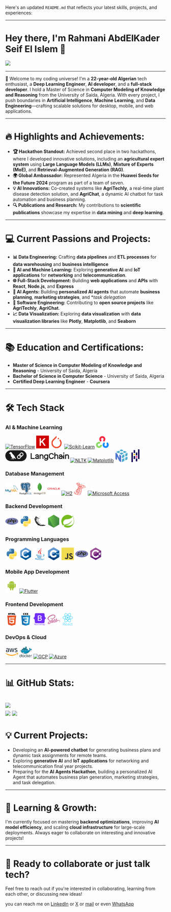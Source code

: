 Here's an updated `README.md` that reflects your latest skills, projects, and experiences:

---

# Hey there, I'm Rahmani AbdElKader Seif El Islem 👋 

[![](https://visitcount.itsvg.in/api?id=aek426rahmani&label=Profile%20Views&color=1&pretty=true)](https://rahamniabdelkaderseifelislem.github.io) 

---

🚀 Welcome to my coding universe! I'm a **22-year-old Algerian** tech enthusiast, a **Deep Learning Engineer**, **AI developer**, and a **full-stack developer**. I hold a Master of Science in **Computer Modeling of Knowledge and Reasoning** from the University of Saida, Algeria. With every project, I push boundaries in **Artificial Intelligence**, **Machine Learning**, and **Data Engineering**—crafting scalable solutions for desktop, mobile, and web applications.

---

# 🔥 Highlights and Achievements:
- **🏆 Hackathon Standout:** Achieved second place in two hackathons, where I developed innovative solutions, including an **agricultural expert system** using **Large Language Models (LLMs)**, **Mixture of Experts (MoE)**, and **Retrieval-Augmented Generation (RAG)**.
- **🌍 Global Ambassador:** Represented Algeria in the **Huawei Seeds for the Future 2024** program as part of a team of seven.
- **💡 AI Innovations:** Co-created systems like **AgriTechly**, a real-time plant disease detection solution, and **AgriChat**, a dynamic AI chatbot for task automation and business planning.
- **🔍 Publications and Research:** My contributions to **scientific publications** showcase my expertise in **data mining** and **deep learning**.

---

# 💻 Current Passions and Projects:
- **📊 Data Engineering:** Crafting **data pipelines** and **ETL processes** for **data warehousing** and **business intelligence**
- **🚀 AI and Machine Learning:** Exploring **generative AI** and **IoT applications** for **networking** and **telecommunication**.
- **🌐 Full-Stack Development:** Building **web applications** and **APIs** with **React**, **Node.js**, and **Express**
- **🤖 AI Agents:** Building **personalized AI agents** that automate **business planning**, **marketing strategies**, and **task delegation*
- **🔧 Software Engineering:** Contributing to **open source projects** like **AgriTechly**, **AgriChat**.
- **📈 Data Visualization:** Exploring **data visualization** with **data visualization libraries** like **Plotly**, **Matplotlib**, and **Seaborn**

---

# 📚 Education and Certifications:

- **Master of Science in Computer Modeling of Knowledge and Reasoning** - University of Saida, Algeria
- **Bachelor of Science in Computer Science** - University of Saida, Algeria
- **Certified Deep Learning Engineer** - **Coursera**

---

# 🛠️ Tech Stack

### AI & Machine Learning
<a href="https://www.tensorflow.org/" target="_blank"><img src="https://seeklogo.com/images/T/tensorflow-logo-AE5100E55E-seeklogo.com.png" alt="TensorFlow" height="40"/></a>
<a href="https://keras.io/" target="_blank"><img src="https://raw.githubusercontent.com/devicons/devicon/master/icons/keras/keras-original.svg" alt="Keras" width="40" height="40"/></a>
<a href="https://pytorch.org/" target="_blank"><img src="https://raw.githubusercontent.com/devicons/devicon/master/icons/pytorch/pytorch-original.svg" alt="PyTorch" width="40" height="40"/></a>
<a href="https://scikit-learn.org/" target="_blank"><img src="https://upload.wikimedia.org/wikipedia/commons/0/05/Scikit_learn_logo_small.svg" alt="Scikit-Learn" width="40" height="40"/></a>
<a href="https://opencv.org/" target="_blank"><img src="https://raw.githubusercontent.com/devicons/devicon/master/icons/opencv/opencv-original.svg" alt="OpenCV" width="40" height="40"/></a>
<a href="https://www.langchain.com" target="_blank"><svg width="200" height="40" viewBox="0 0 240 41" fill="none" xmlns="http://www.w3.org/2000/svg">
<path d="M61.5139 11.1569C60.4527 11.1569 59.4549 11.568 58.708 12.3148L55.6899 15.3248C54.8757 16.1368 54.4574 17.2643 54.5431 18.4202C54.5492 18.4833 54.5553 18.5464 54.5615 18.6115C54.6696 19.4988 55.0594 20.2986 55.6899 20.9254C56.1246 21.3589 56.6041 21.6337 57.1857 21.825C57.2163 22 57.2326 22.177 57.2326 22.3541C57.2326 23.1519 56.9225 23.9008 56.3592 24.4625L56.1735 24.6477C55.1655 24.3037 54.3247 23.8011 53.5656 23.044C52.5576 22.0386 51.8903 20.7687 51.6393 19.3747L51.6046 19.1813L51.4515 19.3055C51.3475 19.3889 51.2495 19.4785 51.1577 19.57L48.1396 22.58C46.5928 24.1226 46.5928 26.636 48.1396 28.1786C48.913 28.9499 49.9292 29.3366 50.9475 29.3366C51.9658 29.3366 52.98 28.9499 53.7534 28.1786L56.7715 25.1687C58.3183 23.626 58.3183 21.1147 56.7715 19.57C56.3592 19.159 55.8675 18.8496 55.3104 18.6502C55.2798 18.469 55.2634 18.2879 55.2634 18.1109C55.2634 17.2439 55.6063 16.4217 56.2348 15.7949C57.2449 16.1388 58.1407 16.6965 58.8978 17.4515C59.9038 18.4548 60.5691 19.7227 60.8241 21.1208L60.8588 21.3141L61.0119 21.19C61.116 21.1066 61.2139 21.017 61.3078 20.9234L64.3259 17.9135C65.8727 16.3708 65.8747 13.8575 64.3259 12.3148C63.577 11.568 62.5811 11.1569 61.518 11.1569H61.5139Z" fill="CurrentColor"></path>
<path d="M59.8966 0.148865H20.4063C9.15426 0.148865 0 9.27841 0 20.5001C0 31.7217 9.15426 40.8513 20.4063 40.8513H59.8966C71.1486 40.8513 80.3029 31.7217 80.3029 20.5001C80.3029 9.27841 71.1486 0.148865 59.8966 0.148865ZM40.4188 32.0555C39.7678 32.1898 39.0352 32.2142 38.5373 31.6953C38.3536 32.1165 37.9251 31.8947 37.5945 31.8398C37.5639 31.9252 37.5374 32.0005 37.5088 32.086C36.4089 32.1593 35.5845 31.04 35.0601 30.1954C34.0193 29.6337 32.8378 29.2918 31.7746 28.7036C31.7134 29.6724 31.9257 30.8731 31.0012 31.4979C30.9543 33.36 33.8255 31.7177 34.0887 33.1056C33.8847 33.128 33.6582 33.073 33.4949 33.2297C32.746 33.9563 31.8869 32.6803 31.0237 33.2074C29.8646 33.7894 29.7483 34.2656 28.3137 34.3857C28.2342 34.2656 28.2668 34.1862 28.3341 34.113C28.7382 33.6449 28.7668 33.0934 29.4565 32.8939C28.7464 32.782 28.1525 33.1728 27.5546 33.4821C26.7771 33.7996 26.7833 32.7657 25.5875 33.537C25.4548 33.4292 25.5181 33.3315 25.5936 33.2481C25.8976 32.8777 26.2976 32.8227 26.7486 32.8431C24.5304 31.6098 23.4856 34.3511 22.4612 32.9876C22.1531 33.069 22.0368 33.3457 21.8429 33.5411C21.6756 33.358 21.8021 33.1361 21.8103 32.9204C21.6103 32.8268 21.3572 32.782 21.4164 32.4625C21.0246 32.3302 20.7512 32.5622 20.4594 32.782C20.1961 32.5785 20.6369 32.2814 20.7185 32.0697C20.9532 31.6627 21.4878 31.9863 21.7592 31.6932C22.5306 31.2557 23.606 31.9659 24.4876 31.8459C25.1671 31.9313 26.0078 31.2353 25.667 30.5413C24.9406 29.6154 25.0691 28.4045 25.0528 27.2974C24.963 26.6522 23.4101 25.83 22.9612 25.134C22.4061 24.5072 21.9735 23.7807 21.5409 23.0664C19.9798 20.0523 20.4716 16.1795 18.5044 13.3812C17.6147 13.8717 16.4556 13.6397 15.6884 12.9823C15.2741 13.3588 15.2557 13.8513 15.2231 14.3744C14.2293 13.3833 14.3538 11.5109 15.1476 10.4079C15.4721 9.97239 15.8598 9.61421 16.2924 9.29876C16.3903 9.22754 16.423 9.15834 16.4209 9.04844C17.2066 5.52362 22.5653 6.20335 24.259 8.70044C25.4875 10.237 25.8589 12.27 27.2526 13.6967C29.1279 15.744 31.2645 17.5471 32.9949 19.7267C34.6315 21.7191 35.8008 24.0554 36.8211 26.4101C37.2374 27.1915 37.2415 28.1501 37.8578 28.8176C38.1618 29.2206 39.6474 30.3175 39.325 30.7062C39.5107 31.1091 40.8983 31.6647 40.4167 32.0555H40.4188ZM66.4449 20.032L63.4269 23.0419C62.6228 23.8438 61.6291 24.4421 60.5516 24.7697L60.4965 24.786L60.4761 24.8389C60.1251 25.7629 59.5925 26.5871 58.8905 27.2852L55.8724 30.2951C54.5562 31.6078 52.8054 32.3302 50.9402 32.3302C49.0751 32.3302 47.3242 31.6078 46.008 30.2951C43.2879 27.5823 43.2879 23.1701 46.008 20.4573L49.0261 17.4474C49.8342 16.6415 50.8015 16.0615 51.8973 15.7257L51.9524 15.7094L51.9728 15.6565C52.3238 14.7325 52.8584 13.9063 53.5625 13.2021L56.5805 10.1922C57.8967 8.87953 59.6476 8.15706 61.5127 8.15706C63.3779 8.15706 65.1287 8.87953 66.4449 10.1922C67.7612 11.5048 68.4856 13.251 68.4856 15.1111C68.4856 16.9712 67.7612 18.7193 66.4449 20.03V20.032Z" fill="CurrentColor"></path>
<path d="M28.1422 28.4126C27.8769 29.4424 27.7912 31.1946 26.4485 31.2455C26.3383 31.8398 26.8607 32.0636 27.3382 31.8723C27.8096 31.6566 28.034 32.0433 28.1932 32.4279C28.9217 32.5337 29.9992 32.1857 30.04 31.3249C28.9523 30.7001 28.6156 29.5116 28.1442 28.4106L28.1422 28.4126Z" fill="CurrentColor"></path>
<path d="M99.2089 10.8162H95.624V32.5623H111V29.0983H99.2089V10.8162Z" fill="CurrentColor"></path>
<path d="M129.021 32.5623H132.606V32.5236H132.653L132.66 32.364C132.661 32.3173 132.674 31.8821 132.608 31.2115V23.1182C132.608 20.0733 134.828 18.6871 136.891 18.6871C139.11 18.6871 140.19 19.8831 140.19 22.3445V32.5623H143.775V21.8674C143.775 17.8054 141.194 15.2812 137.041 15.2812C135.276 15.2812 133.701 15.7825 132.464 16.7351L132.431 15.5794H129.026V32.5623H129.021Z" fill="CurrentColor"></path>
<path d="M158.365 16.827C157.119 15.8147 155.517 15.2812 153.71 15.2812C148.876 15.2812 145.873 18.6146 145.873 23.9806C145.873 29.3466 148.876 32.7106 153.71 32.7106C155.415 32.7106 156.937 32.2464 158.136 31.363C158.033 33.9953 156.384 35.5588 153.681 35.5588C151.408 35.5588 150.122 34.8351 149.858 33.4085L149.825 33.2312L146.342 34.2935L146.373 34.4369C146.961 37.2722 149.614 38.9647 153.473 38.9647C156.091 38.9647 158.144 38.2523 159.577 36.8451C161.023 35.4266 161.755 33.3827 161.755 30.7715V15.5794H158.439L158.367 16.827H158.365ZM158.141 24.1305C158.141 27.3704 156.563 29.3063 153.918 29.3063C151.083 29.3063 149.458 27.3655 149.458 23.9822C149.458 20.5988 151.084 18.6871 153.918 18.6871C156.499 18.6871 158.115 20.6133 158.141 23.713V24.1305Z" fill="CurrentColor"></path>
<path d="M179.418 25.6665C178.675 28.0698 176.767 29.3948 174.047 29.3948C170.158 29.3948 167.74 26.4418 167.74 21.6884C167.74 16.9349 170.179 13.9819 174.107 13.9819C176.825 13.9819 178.391 15.0474 179.188 17.4346L179.56 18.5516L182.945 16.9623L182.627 16.0677C181.338 12.4361 178.361 10.5179 174.018 10.5179C171.067 10.5179 168.562 11.5834 166.773 13.5983C165.003 15.5938 164.066 18.3904 164.066 21.69C164.066 28.476 167.983 32.862 174.047 32.862C178.32 32.862 181.63 30.6263 182.9 26.8803L183.224 25.9228L179.747 24.601L179.416 25.6681L179.418 25.6665Z" fill="CurrentColor"></path>
<path d="M192.806 15.2812C191.094 15.2812 189.571 15.7503 188.375 16.6417V8.73212H184.79V32.5639H188.375V23.1199C188.375 20.0557 190.594 18.6598 192.658 18.6598C194.877 18.6598 195.957 19.8558 195.957 22.3171V32.5656H199.542V21.84C199.542 17.857 196.899 15.2845 192.808 15.2845L192.806 15.2812Z" fill="CurrentColor"></path>
<path d="M220.496 8.21954C219.164 8.21954 218.197 9.18668 218.197 10.5181C218.197 11.8495 219.164 12.8167 220.496 12.8167C221.827 12.8167 222.794 11.8495 222.794 10.5181C222.794 9.18668 221.827 8.21954 220.496 8.21954Z" fill="CurrentColor"></path>
<path d="M233.262 15.2812C231.497 15.2812 229.923 15.7825 228.686 16.7351L228.652 15.5794H225.248V32.5623H228.833V23.1182C228.833 20.0733 231.052 18.6871 233.116 18.6871C235.335 18.6871 236.415 19.8831 236.415 22.3445V32.5623H240V21.8674C240 17.8054 237.419 15.2812 233.266 15.2812H233.262Z" fill="CurrentColor"></path>
<path d="M222.237 15.5794H218.67V23.9984C217.68 23.1666 216.514 22.538 215.198 22.127V21.271C215.198 17.5202 212.736 15.2812 208.611 15.2812C205.26 15.2812 202.754 16.8545 201.733 19.5963L201.458 20.3361L204.332 22.4542L204.825 21.1695C205.475 19.4754 206.679 18.6856 208.611 18.6856C210.544 18.6856 211.613 19.6156 211.613 21.4483V21.5435C211.498 21.5386 211.382 21.5354 211.266 21.5338C207.428 21.4725 204.628 22.3704 202.944 24.1982C201.221 26.068 201.372 28.1683 201.395 28.4004L201.411 28.5616H201.427C201.695 31.1777 203.98 32.8573 207.301 32.8573C209.13 32.8573 210.82 32.348 212.098 31.4179L212.112 32.5607H215.198V27.2479L215.131 27.1996C214.695 26.8804 213.934 26.4678 212.789 26.3227C212.43 26.2776 212.087 26.255 211.771 26.2615H211.611V26.7499C211.611 27.8734 210.32 29.4546 207.448 29.4546C205.328 29.4546 205.012 28.5632 205.012 28.0313V27.9765C205.028 27.738 205.128 27.1544 205.655 26.6112C206.324 25.9197 207.83 25.1106 211.207 25.1622C213.652 25.2008 215.528 25.8843 216.784 27.1947C218.325 28.8034 218.615 31.0053 218.668 31.8676V32.5623H222.235V15.5794H222.237Z" fill="CurrentColor"></path>
<path d="M119.752 15.2071C116.401 15.2071 113.895 16.7803 112.874 19.5221L112.599 20.262L115.473 22.38L115.966 21.0953C116.616 19.4012 117.82 18.6114 119.752 18.6114C121.685 18.6114 122.754 19.5415 122.754 21.3742V21.8046L119.062 22.4558C114.734 23.2214 112.539 25.0719 112.539 27.9539C112.539 30.836 114.855 32.7832 118.44 32.7832C120.27 32.7832 121.959 32.2738 123.237 31.3437L123.252 32.4866H126.337V21.1969C126.337 17.446 123.875 15.2071 119.751 15.2071H119.752ZM122.754 25.1638V26.6773C122.754 27.8008 121.462 29.3821 118.59 29.3821C116.47 29.3821 116.155 28.4907 116.155 27.9588C116.155 27.4865 116.155 26.3807 119.91 25.6844L122.754 25.1654V25.1638Z" fill="CurrentColor"></path>
</svg></a>
<a href="https://www.nltk.org" target="_blank"><img src="https://thedatascientist.com/wp-content/uploads/2023/08/nltk-276x300.png" alt="NLTK" height="40"/></a>
<a href="https://matplotlib.org" target="_blank"><img src="https://matplotlib.org/_static/logo_dark.svg" alt="Matplotlib" height="40"/></a>
<a href="https://numpy.org" target="_blank"><img src="https://raw.githubusercontent.com/devicons/devicon/master/icons/numpy/numpy-original.svg" alt="NumPy" height="40"/></a>
<a href="https://pandas.pydata.org" target="_blank"><img src="https://raw.githubusercontent.com/devicons/devicon/master/icons/pandas/pandas-original.svg" alt="Pandas" height="40"/></a>
<p align="left">

### Database Management
<a href="https://www.mysql.com/" target="_blank"><img src="https://raw.githubusercontent.com/devicons/devicon/master/icons/mysql/mysql-original-wordmark.svg" alt="MySQL" width="40" height="40"/></a>
<a href="https://www.postgresql.org/" target="_blank"><img src="https://raw.githubusercontent.com/devicons/devicon/master/icons/postgresql/postgresql-original-wordmark.svg" alt="PostgreSQL" width="40" height="40"/></a>
<a href="https://www.mongodb.com/" target="_blank"><img src="https://raw.githubusercontent.com/devicons/devicon/master/icons/mongodb/mongodb-original-wordmark.svg" alt="MongoDB" width="40" height="40"/></a>
<a href="https://www.oracle.com/database/" target="_blank"><img src="https://raw.githubusercontent.com/devicons/devicon/master/icons/oracle/oracle-original.svg" alt="Oracle" width="40" height="40"/></a>
<a href="https://www.h2database.com/" target="_blank"><img src="https://www.h2database.com/html/images/h2-logo-2.png" alt="H2" height="40"/></a>
<a href="https://www.microsoft.com/en-us/sql-server" target="_blank"><img src="https://raw.githubusercontent.com/devicons/devicon/master/icons/microsoftsqlserver/microsoftsqlserver-plain.svg" alt="SQL Server" width="40" height="40"/></a>
<a href="https://www.microsoft.com/en-us/microsoft-365/access" target="_blank"><img src="https://djgeqya1wekbj.cloudfront.net/product-images/600-600/MOS-Access-1200x600.jpg.webp" alt="Microsoft Access" height="40"/></a>

### Backend Development
<a href="https://www.php.net" target="_blank"><img src="https://raw.githubusercontent.com/devicons/devicon/master/icons/php/php-original.svg" alt="PHP" width="40" height="40"/></a>
<a href="https://www.python.org" target="_blank"><img src="https://raw.githubusercontent.com/devicons/devicon/master/icons/python/python-original.svg" alt="Python" width="40" height="40"/></a>
<a href="https://flask.palletsprojects.com/" target="_blank"><img src="https://raw.githubusercontent.com/devicons/devicon/master/icons/flask/flask-original.svg" alt="Flask" width="40" height="40"/></a>
<a href="https://nodejs.org/" target="_blank"><img src="https://raw.githubusercontent.com/devicons/devicon/master/icons/nodejs/nodejs-original.svg" alt="Node.js" width="40" height="40"/></a>
<a href="https://spring.io/projects/spring-boot" target="_blank"><img src="https://raw.githubusercontent.com/devicons/devicon/master/icons/spring/spring-original.svg" alt="Spring Boot" width="40" height="40"/></a>

### Programming Languages
<a href="https://www.python.org" target="_blank"><img src="https://raw.githubusercontent.com/devicons/devicon/master/icons/python/python-original.svg" alt="Python" width="40" height="40"/></a>
<a href="https://www.cprogramming.com/" target="_blank"><img src="https://raw.githubusercontent.com/devicons/devicon/master/icons/c/c-original.svg" alt="C" width="40" height="40"/></a>
<a href="https://www.java.com" target="_blank"><img src="https://raw.githubusercontent.com/devicons/devicon/master/icons/java/java-original.svg" alt="Java" width="40" height="40"/></a>
<a href="https://isocpp.org/" target="_blank"><img src="https://raw.githubusercontent.com/devicons/devicon/master/icons/cplusplus/cplusplus-original.svg" alt="C++" width="40" height="40"/></a>
<a href="https://www.javascript.com/" target="_blank"><img src="https://raw.githubusercontent.com/devicons/devicon/master/icons/javascript/javascript-original.svg" alt="JavaScript" width="40" height="40"/></a>
<a href="https://www.php.net" target="_blank"><img src="https://raw.githubusercontent.com/devicons/devicon/master/icons/php/php-original.svg" alt="PHP" width="40" height="40"/></a>
<a href="https://learn.microsoft.com/en-us/dotnet/csharp/" target="_blank"><img src="https://raw.githubusercontent.com/devicons/devicon/master/icons/csharp/csharp-original.svg" alt="C#" width="40" height="40"/></a>

### Mobile App Development
<a href="https://developer.android.com" target="_blank"><img src="https://raw.githubusercontent.com/devicons/devicon/master/icons/android/android-original-wordmark.svg" alt="Android" width="40" height="40"/></a>
<a href="https://flutter.dev" target="_blank"><img src="https://www.vectorlogo.zone/logos/flutterio/flutterio-icon.svg" alt="Flutter" width="40" height="40"/></a>

### Frontend Development
<a href="https://www.w3.org/html/" target="_blank"><img src="https://raw.githubusercontent.com/devicons/devicon/master/icons/html5/html5-original-wordmark.svg" alt="HTML5" width="40" height="40"/></a>
<a href="https://www.w3schools.com/css/" target="_blank"><img src="https://raw.githubusercontent.com/devicons/devicon/master/icons/css3/css3-original-wordmark.svg" alt="CSS3" width="40" height="40"/></a>
<a href="https://getbootstrap.com" target="_blank"><img src="https://raw.githubusercontent.com/devicons/devicon/master/icons/bootstrap/bootstrap-plain-wordmark.svg" alt="Bootstrap" width="40" height="40"/></a>
<a href="https://sass-lang.com" target="_blank"><img src="https://raw.githubusercontent.com/devicons/devicon/master/icons/sass/sass-original.svg" alt="Sass" width="40" height="40"/></a>
<a href="https://reactjs.org" target="_blank"><img src="https://raw.githubusercontent.com/devicons/devicon/master/icons/react/react-original-wordmark.svg" alt="React.js" width="40" height="40"/></a>


### DevOps & Cloud
<a href="https://aws.amazon.com/" target="_blank"><img src="https://raw.githubusercontent.com/devicons/devicon/master/icons/amazonwebservices/amazonwebservices-original-wordmark.svg" alt="AWS" width="40" height="40"/></a>
<a href="https://www.docker.com/" target="_blank"><img src="https://raw.githubusercontent.com/devicons/devicon/master/icons/docker/docker-original-wordmark.svg" alt="Docker" width="40" height="40"/></a>
<a href="https://cloud.google.com/" target="_blank"><img src="https://www.vectorlogo.zone/logos/google_cloud/google_cloud-icon.svg" alt="GCP" width="40" height="40"/></a>
<a href="https://azure.microsoft.com/en-us/" target="_blank"><img src="https://www.vectorlogo.zone/logos/microsoft_azure/microsoft_azure-icon.svg" alt="Azure" width="40" height="40"/></a>

</p>

---
# 📊 GitHub Stats:
![](https://github-readme-streak-stats.herokuapp.com/?user=RAHAMNIabdelkaderseifelislem&theme=dark&hide_border=false)<br/>
![](https://github-readme-stats-6ijsh5lcg-xisben2001x.vercel.app/api?username=RAHAMNIabdelkaderseifelislem&theme=dark&hide_border=false&show_icons=false&include_all_commits=true)
![](https://github-readme-stats-6ijsh5lcg-xisben2001x.vercel.app/api/top-langs/?username=RAHAMNIabdelkaderseifelislem&theme=dark&hide_border=false&include_all_commits=true&count_private=true&layout=compact&langs_count=20)
---

# 💡 Current Projects:
- Developing an **AI-powered chatbot** for generating business plans and dynamic task assignments for remote teams.
- Exploring **generative AI** and **IoT applications** for networking and telecommunication final year projects.
- Preparing for the **AI Agents Hackathon**, building a personalized AI Agent that automates business plan generation, marketing strategies, and task delegation.

---

# 🌱 Learning & Growth:
I'm currently focused on mastering **backend optimizations**, improving **AI model efficiency**, and scaling **cloud infrastructure** for large-scale deployments. Always eager to collaborate on interesting and innovative projects!

---

# 🌟 Ready to collaborate or just talk tech?
Feel free to reach out if you're interested in collaborating, learning from each other, or discussing new ideas!

you can reach me on [LinkedIn](https://www.linkedin.com/in/abd-el-kader-seif-el-islem-rahmani-2805b019b/) or [X](https://twitter.com/AK426rahmani) or [mail](mailto:a.e.k426rahmani@gmail.com) or even [WhatsApp](https://wa.me/213668704202)

